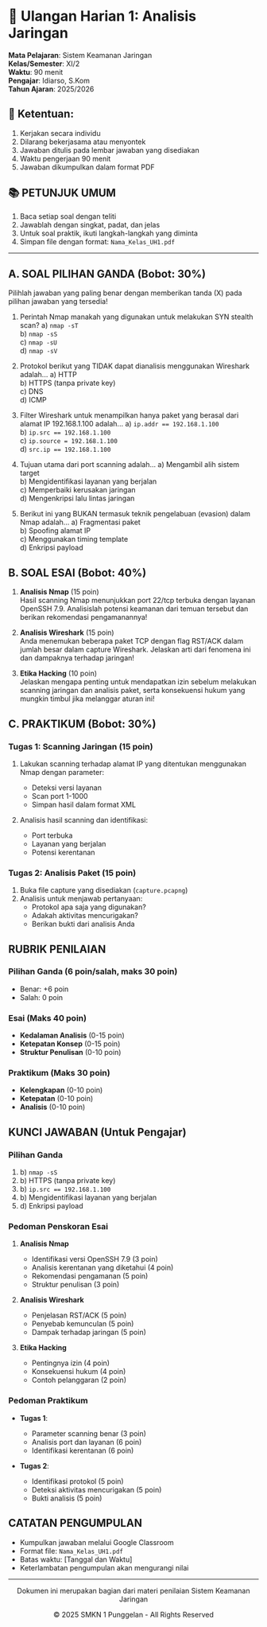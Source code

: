 # 📝 Ulangan Harian 1: Analisis Jaringan

**Mata Pelajaran**: Sistem Keamanan Jaringan  
**Kelas/Semester**: XI/2  
**Waktu**: 90 menit  
**Pengajar**: Idiarso, S.Kom  
**Tahun Ajaran**: 2025/2026

## 🚫 Ketentuan:
1. Kerjakan secara individu
2. Dilarang bekerjasama atau menyontek
3. Jawaban ditulis pada lembar jawaban yang disediakan
4. Waktu pengerjaan 90 menit
5. Jawaban dikumpulkan dalam format PDF

## 📚 PETUNJUK UMUM
1. Baca setiap soal dengan teliti
2. Jawablah dengan singkat, padat, dan jelas
3. Untuk soal praktik, ikuti langkah-langkah yang diminta
4. Simpan file dengan format: `Nama_Kelas_UH1.pdf`

---

## A. SOAL PILIHAN GANDA (Bobot: 30%)

Pilihlah jawaban yang paling benar dengan memberikan tanda (X) pada pilihan jawaban yang tersedia!

1. Perintah Nmap manakah yang digunakan untuk melakukan SYN stealth scan?
   a) `nmap -sT`  
   b) `nmap -sS`  
   c) `nmap -sU`  
   d) `nmap -sV`

2. Protokol berikut yang TIDAK dapat dianalisis menggunakan Wireshark adalah...
   a) HTTP  
   b) HTTPS (tanpa private key)  
   c) DNS  
   d) ICMP

3. Filter Wireshark untuk menampilkan hanya paket yang berasal dari alamat IP 192.168.1.100 adalah...
   a) `ip.addr == 192.168.1.100`  
   b) `ip.src == 192.168.1.100`  
   c) `ip.source = 192.168.1.100`  
   d) `src.ip == 192.168.1.100`

4. Tujuan utama dari port scanning adalah...
   a) Mengambil alih sistem target  
   b) Mengidentifikasi layanan yang berjalan  
   c) Memperbaiki kerusakan jaringan  
   d) Mengenkripsi lalu lintas jaringan

5. Berikut ini yang BUKAN termasuk teknik pengelabuan (evasion) dalam Nmap adalah...
   a) Fragmentasi paket  
   b) Spoofing alamat IP  
   c) Menggunakan timing template  
   d) Enkripsi payload

## B. SOAL ESAI (Bobot: 40%)

1. **Analisis Nmap** (15 poin)  
   Hasil scanning Nmap menunjukkan port 22/tcp terbuka dengan layanan OpenSSH 7.9. Analisislah potensi keamanan dari temuan tersebut dan berikan rekomendasi pengamanannya!

2. **Analisis Wireshark** (15 poin)  
   Anda menemukan beberapa paket TCP dengan flag RST/ACK dalam jumlah besar dalam capture Wireshark. Jelaskan arti dari fenomena ini dan dampaknya terhadap jaringan!

3. **Etika Hacking** (10 poin)  
   Jelaskan mengapa penting untuk mendapatkan izin sebelum melakukan scanning jaringan dan analisis paket, serta konsekuensi hukum yang mungkin timbul jika melanggar aturan ini!

## C. PRAKTIKUM (Bobot: 30%)

### Tugas 1: Scanning Jaringan (15 poin)
1. Lakukan scanning terhadap alamat IP yang ditentukan menggunakan Nmap dengan parameter:
   - Deteksi versi layanan
   - Scan port 1-1000
   - Simpan hasil dalam format XML

2. Analisis hasil scanning dan identifikasi:
   - Port terbuka
   - Layanan yang berjalan
   - Potensi kerentanan

### Tugas 2: Analisis Paket (15 poin)
1. Buka file capture yang disediakan (`capture.pcapng`)
2. Analisis untuk menjawab pertanyaan:
   - Protokol apa saja yang digunakan?
   - Adakah aktivitas mencurigakan?
   - Berikan bukti dari analisis Anda

## RUBRIK PENILAIAN

### Pilihan Ganda (6 poin/salah, maks 30 poin)
- Benar: +6 poin
- Salah: 0 poin

### Esai (Maks 40 poin)
- **Kedalaman Analisis** (0-15 poin)
- **Ketepatan Konsep** (0-15 poin)
- **Struktur Penulisan** (0-10 poin)

### Praktikum (Maks 30 poin)
- **Kelengkapan** (0-10 poin)
- **Ketepatan** (0-10 poin)
- **Analisis** (0-10 poin)

## KUNCI JAWABAN (Untuk Pengajar)

### Pilihan Ganda
1. b) `nmap -sS`
2. b) HTTPS (tanpa private key)
3. b) `ip.src == 192.168.1.100`
4. b) Mengidentifikasi layanan yang berjalan
5. d) Enkripsi payload

### Pedoman Penskoran Esai
1. **Analisis Nmap**
   - Identifikasi versi OpenSSH 7.9 (3 poin)
   - Analisis kerentanan yang diketahui (4 poin)
   - Rekomendasi pengamanan (5 poin)
   - Struktur penulisan (3 poin)

2. **Analisis Wireshark**
   - Penjelasan RST/ACK (5 poin)
   - Penyebab kemunculan (5 poin)
   - Dampak terhadap jaringan (5 poin)

3. **Etika Hacking**
   - Pentingnya izin (4 poin)
   - Konsekuensi hukum (4 poin)
   - Contoh pelanggaran (2 poin)

### Pedoman Praktikum
- **Tugas 1**:  
  - Parameter scanning benar (3 poin)
  - Analisis port dan layanan (6 poin)
  - Identifikasi kerentanan (6 poin)

- **Tugas 2**:  
  - Identifikasi protokol (5 poin)
  - Deteksi aktivitas mencurigakan (5 poin)
  - Bukti analisis (5 poin)

## CATATAN PENGUMPULAN
- Kumpulkan jawaban melalui Google Classroom
- Format file: `Nama_Kelas_UH1.pdf`
- Batas waktu: [Tanggal dan Waktu]
- Keterlambatan pengumpulan akan mengurangi nilai

---

<div align="center">
  <p>Dokumen ini merupakan bagian dari materi penilaian Sistem Keamanan Jaringan</p>
  <p>© 2025 SMKN 1 Punggelan - All Rights Reserved</p>
</div>

